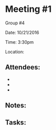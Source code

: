 # Meeting #1
Group #4

Date: 10/21/2016

Time: 3:30pm

Location: 

## Attendees:
-
-
-

## Notes:

## Tasks: